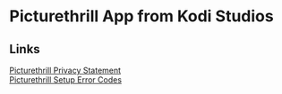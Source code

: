 # Picturethrill App from Kodi Studios

## Links

[Picturethrill Privacy Statement](Privacy.md)  
[Picturethrill Setup Error Codes](PicturethrillSetupErrorCodes.md)

